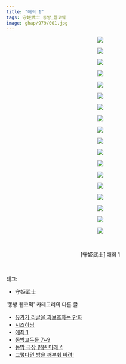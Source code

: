 ```yaml
---
title: "애죄 1"
tags: 守姫武士 동방_웹코믹
image: ghap/979/001.jpg
---
```

<div class="article">
<p style="text-align: center; clear: none; float: none;"><img src="{{ site.nasurl }}/ghap/979/001.jpg"/></p>
<p style="text-align: center; clear: none; float: none;"><img src="{{ site.nasurl }}/ghap/979/002.jpg"/></p>
<p style="text-align: center; clear: none; float: none;"><img src="{{ site.nasurl }}/ghap/979/003.jpg"/></p>
<p style="text-align: center; clear: none; float: none;"><img src="{{ site.nasurl }}/ghap/979/004.jpg"/></p>
<p style="text-align: center; clear: none; float: none;"><img src="{{ site.nasurl }}/ghap/979/005.jpg"/></p>
<p style="text-align: center; clear: none; float: none;"><img src="{{ site.nasurl }}/ghap/979/006.jpg"/></p>
<p style="text-align: center; clear: none; float: none;"><img src="{{ site.nasurl }}/ghap/979/007.jpg"/></p>
<p style="text-align: center; clear: none; float: none;"><img src="{{ site.nasurl }}/ghap/979/008.jpg"/></p>
<p style="text-align: center; clear: none; float: none;"><img src="{{ site.nasurl }}/ghap/979/009.jpg"/></p>
<p style="text-align: center; clear: none; float: none;"><img src="{{ site.nasurl }}/ghap/979/010.jpg"/></p>
<p style="text-align: center; clear: none; float: none;"><img src="{{ site.nasurl }}/ghap/979/011.jpg"/></p>
<p style="text-align: center; clear: none; float: none;"><img src="{{ site.nasurl }}/ghap/979/012.jpg"/></p>
<p style="text-align: center; clear: none; float: none;"><img src="{{ site.nasurl }}/ghap/979/013.jpg"/></p>
<p style="text-align: center; clear: none; float: none;"><img src="{{ site.nasurl }}/ghap/979/014.jpg"/></p>
<p style="text-align: center; clear: none; float: none;"><img src="{{ site.nasurl }}/ghap/979/015.jpg"/></p>
<p style="text-align: center; clear: none; float: none;"><img src="{{ site.nasurl }}/ghap/979/016.jpg"/></p>
<p style="text-align: center; clear: none; float: none;"><img src="{{ site.nasurl }}/ghap/979/017.jpg"/></p>
<p style="text-align: center; clear: none; float: none;"><img src="{{ site.nasurl }}/ghap/979/018.jpg"/></p>
<p style="text-align: center; clear: none; float: none;"><br/></p>
<p style="text-align: center; clear: none; float: none;">[守姫武士] 애죄 1</p>
<p><br/></p>
</div><div class="tagTrail">
<p>태그: </p>
<ul>
<li>守姫武士</li>
</ul>
</div><div class="another">
<p>'동방 웹코믹' 카테고리의 다른 글</p>
<ul>
<li><a href="/2016-07-23-ghap_1027">유카가 리글을 과보호하는 만화</a></li>
<li><a href="/2016-07-22-ghap_1006">시즈하님</a></li>
<li><a href="/2016-07-21-ghap_979">애죄 1</a></li>
<li><a href="/2016-07-21-ghap_971">동방교두돌 7~9</a></li>
<li><a href="/2016-07-20-ghap_964">동방 극장 밝은 미래 4</a></li>
<li><a href="/2016-07-19-ghap_936">그렇다면 밤을 깨부숴 버려!</a></li>
</ul>
</div><div class="cb_module cb_fluid">
<div class="cb_wrt cb_profile">
</div><!-- commentList close -->
</div>